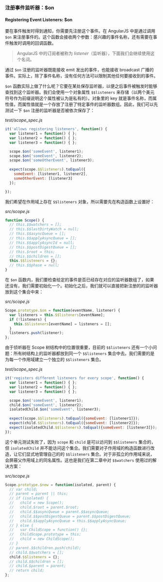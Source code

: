 ### 注册事件监听器：$on
#### Registering Event Listeners: $on

要在事件触发时得到通知，你需要先注册这个事件。在 AngularJS 中是通过调用 `$on` 来注册事件的。这个函数会接收两个参数：感兴趣的事件名称，还有需要在事件触发时调用的回调函数。

> AngularJS 中的订阅者被称为 _listener_（监听器），下面我们会继续使用这个名词。

通过 `$on` 注册的监听器既能接收 emit 发出的事件，也能接收 broadcast 广播的事件。实际上，除了事件名称，没有任何方法可以限制其他任何要接收到的事件。

`$on` 函数实际上做了什么呢？它要在某处保存监听器，以便之后事件被触发时能够查找到这个监听器。我们会使用一个对象属性 `$$listeners` 来存储（以两个美元符号作为前缀说明这个属性被认为是私有的）。对象里的 key 就是事件名称，而属性值，而属性值就是一个存放了注册了特定事件的监听器数组。因此，我们可以先测试一下 `$on` 注册的监听器是否被依次保存了：

_test/scope_spec.js_

```js
it('allows registering listeners', function() {
  var listener1 = function() { };
  var listener2 = function() { };
  var listener3 = function() { };

  scope.$on('someEvent', listener1);
  scope.$on('someEvent', listener2);
  scope.$on('someOtherEvent', listener3);
  
  expect(scope.$$listeners).toEqual({
    someEvent: [listener1, listener2],
    someOtherEvent: [listener3]
  });

});
```

我们希望在作用域上存在 `$$listeners` 对象，所以需要先在构造函数上设置好：

_src/scope.js_

```js
function Scope() {
  // this.$$watchers = [];
  // this.$$lastDirtyWatch = null;
  // this.$$asyncQueue = [];
  // this.$$applyAsyncQueue = [];
  // this.$$applyAsyncId = null;
  // this.$$postDigestQueue = [];
  // this.$root = this;
  // this.$$children = [];
  this.$$listeners = {};
  // this.$$phase = null;
}
```

在 `$on` 函数内，我们要检查给定的事件是否已经存在对应的监听器数组了，如果还没有，我们需要初始化一个。初始化之后，我们就可以直接把新注册的的监听器放到这个集合中来：

_src/scope.js_

```js
Scope.prototype.$on = function(eventName, listener) {
  var listeners = this.$$listeners[eventName];
  if (!listeners) {
    this.$$listeners[eventName] = listeners = [];
  }
  listeners.push(listener);
};
```

由于侦听器在 Scope 树结构中的位置很重要，目前的 `$$listeners` 还有一个小问题：所有树结构上的监听器都放到同一个 `$$listeners` 集合中去。我们需要的是为每一个作用域建立一个独立的 `$$listeners` 集合。

_test/scope_spec.js_

```js
it('registers different listeners for every scope', function() {
  var listener1 = function() { };
  var listener2 = function() { };
  var listener3 = function() { };

  scope.$on('someEvent', listener1);
  child.$on('someEvent', listener2);
  isolatedChild.$on('someEvent', listener3);
  
  expect(scope.$$listeners).toEqual({someEvent: [listener1]});
  expect(child.$$listeners).toEqual({someEvent: [listener2]});
  expect(isolatedChild.$$listeners).toEqual({someEvent: [listener3]});
});
```

这个单元测试失败了，因为 `scope` 和 `child` 是可以访问到 `$$listeners` 集合的，但 `isolatedChild` 并不能访问这个集合。我们需要对子作用域的构造函数进行改造，让它们显式地管理自己的的 `$$listeners` 集合。对于非孤立的作用域来说，会屏蔽父作用域上的同名属性。这也是我们在第二章中对 `$$watchers` 使用过的解决方案：

_src/scope.js_

```js
Scope.prototype.$new = function(isolated, parent) {
  // var child;
  // parent = parent || this;
  // if (isolated) {
  //   child = new Scope();
  //   child.$root = parent.$root;
  //   child.$$asyncQueue = parent.$$asyncQueue;
  //   child.$$postDigestQueue = parent.$$postDigestQueue;
  //   child.$$applyAsyncQueue = this.$$applyAsyncQueue;
  // } else {
  //   var ChildScope = function() {};
  //   ChildScope.prototype = this;
  //   child = new ChildScope();
  // }
  // parent.$$children.push(child);
  // child.$$watchers = [];
  child.$$listeners = {};
  // child.$$children = [];
  // child.$parent = parent;
  // return child;
};
````